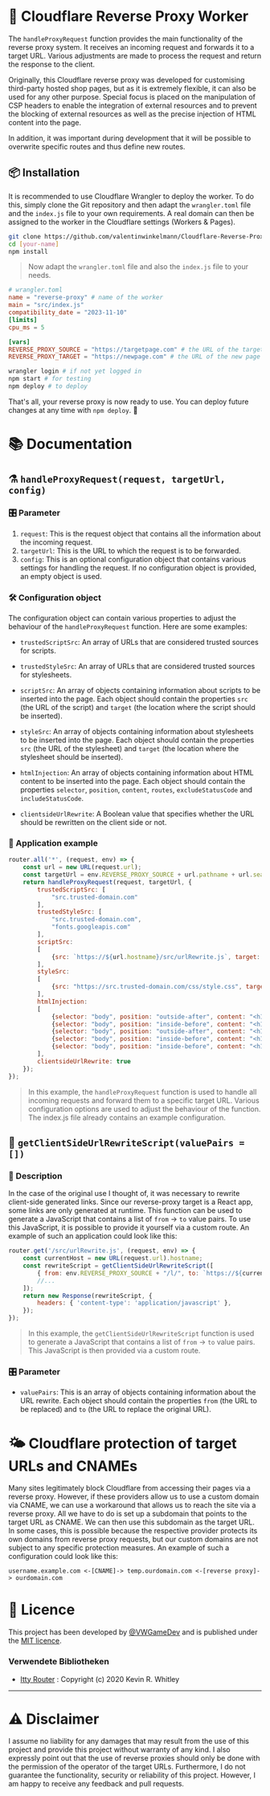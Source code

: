 # 💉 Cloudflare Reverse Proxy Worker

The `handleProxyRequest` function provides the main functionality of the reverse proxy system. It receives an incoming request and forwards it to a target URL. Various adjustments are made to process the request and return the response to the client.

Originally, this Cloudflare reverse proxy was developed for customising third-party hosted shop pages, but as it is extremely flexible, it can also be used for any other purpose. Special focus is placed on the manipulation of CSP headers to enable the integration of external resources and to prevent the blocking of external resources as well as the precise injection of HTML content into the page.

In addition, it was important during development that it will be possible to overwrite specific routes and thus define new routes.

## 📦 Installation
It is recommended to use Cloudflare Wrangler to deploy the worker. To do this, simply clone the Git repository and then adapt the `wrangler.toml` file and the `index.js` file to your own requirements. A real domain can then be assigned to the worker in the Cloudflare settings (Workers & Pages).

```bash
git clone https://github.com/valentinwinkelmann/Cloudflare-Reverse-Proxy-Worker.git [your-name]
cd [your-name]
npm install
```
>Now adapt the `wrangler.toml` file and also the `index.js` file to your needs.
```toml
# wrangler.toml
name = "reverse-proxy" # name of the worker
main = "src/index.js"
compatibility_date = "2023-11-10"
[limits]
cpu_ms = 5

[vars]
REVERSE_PROXY_SOURCE = "https://targetpage.com" # the URL of the target page
REVERSE_PROXY_TARGET = "https://newpage.com" # the URL of the new page
```

```bash
wrangler login # if not yet logged in
npm start # for testing
npm deploy # to deploy
```
That's all, your reverse proxy is now ready to use. You can deploy future changes at any time with `npm deploy`. 🎉


# 📚 Documentation

## ⚗️ ```handleProxyRequest(request, targetUrl, config)```
### 🎛️ Parameter
1. `request`: This is the request object that contains all the information about the incoming request.
2. `targetUrl`: This is the URL to which the request is to be forwarded.
3. `config`: This is an optional configuration object that contains various settings for handling the request. If no configuration object is provided, an empty object is used.

### 🛠️ Configuration object

The configuration object can contain various properties to adjust the behaviour of the `handleProxyRequest` function. Here are some examples:

- `trustedScriptSrc`: An array of URLs that are considered trusted sources for scripts.

- `trustedStyleSrc`: An array of URLs that are considered trusted sources for stylesheets.

- `scriptSrc`: An array of objects containing information about scripts to be inserted into the page. Each object should contain the properties `src` (the URL of the script) and `target` (the location where the script should be inserted).

- `styleSrc`: An array of objects containing information about stylesheets to be inserted into the page. Each object should contain the properties `src` (the URL of the stylesheet) and `target` (the location where the stylesheet should be inserted).

- `htmlInjection`: An array of objects containing information about HTML content to be inserted into the page. Each object should contain the properties `selector`, `position`, `content`, `routes`, `excludeStatusCode` and `includeStatusCode`.

- `clientsideUrlRewrite`: A Boolean value that specifies whether the URL should be rewritten on the client side or not.

### 🔭 Application example

```javascript
router.all('*', (request, env) => {
    const url = new URL(request.url);
    const targetUrl = env.REVERSE_PROXY_SOURCE + url.pathname + url.search;
    return handleProxyRequest(request, targetUrl, {
        trustedScriptSrc: [
            "src.trusted-domain.com"
        ],
        trustedStyleSrc: [
            "src.trusted-domain.com",
            "fonts.googleapis.com"
        ],
        scriptSrc:
        [
            {src: `https://${url.hostname}/src/urlRewrite.js`, target: "body"}
        ],
        styleSrc:
        [
            {src: "https://src.trusted-domain.com/css/style.css", target: "head"}
        ],
        htmlInjection:
        [
            {selector: "body", position: "outside-after", content: "<h1>Injected HTML</h1>"},
            {selector: "body", position: "inside-before", content: "<h1>Injected HTML</h1>"},
            {selector: "body", position: "outside-after", content: "<h1>Injected HTML ONLY ON POSTS</h1>", routes: ["/posts"]},
            {selector: "body", position: "inside-before", content: "<h1>Injected HTML ONLY ON SINGLE POST</h1>", routes: ["/p/*"], excludeStatusCode: [404]},
            {selector: "body", position: "inside-before", content: "<h1>This single post has a 404</h1>", routes: ["/p/*"], includeStatusCode: [404]},
        ],
        clientsideUrlRewrite: true
    });
});
```
>In this example, the `handleProxyRequest` function is used to handle all incoming requests and forward them to a specific target URL. Various configuration options are used to adjust the behaviour of the function. The index.js file already contains an example configuration.

## 🛟 ```getClientSideUrlRewriteScript(valuePairs = [])```
### 📖 Description
In the case of the original use I thought of, it was necessary to rewrite client-side generated links. Since our reverse-proxy target is a React app, some links are only generated at runtime. This function can be used to generate a JavaScript that contains a list of ```from``` -> ```to``` value pairs. To use this JavaScript, it is possible to provide it yourself via a custom route. An example of such an application could look like this:
```javascript
router.get('/src/urlRewrite.js', (request, env) => {
    const currentHost = new URL(request.url).hostname;
    const rewriteScript = getClientSideUrlRewriteScript([
        { from: env.REVERSE_PROXY_SOURCE + "/l/", to: `https://${currentHost}/l/` },
        //...
    ]);
    return new Response(rewriteScript, {
        headers: { 'content-type': 'application/javascript' },
    });
});
```
> In this example, the `getClientSideUrlRewriteScript` function is used to generate a JavaScript that contains a list of ```from``` -> ```to``` value pairs. This JavaScript is then provided via a custom route.
### 🎛️ Parameter
- ``valuePairs``: This is an array of objects containing information about the URL rewrite. Each object should contain the properties `from` (the URL to be replaced) and `to` (the URL to replace the original URL).

# 🌤️ Cloudflare protection of target URLs and CNAMEs
Many sites legitimately block Cloudflare from accessing their pages via a reverse proxy. However, if these providers allow us to use a custom domain via CNAME, we can use a workaround that allows us to reach the site via a reverse proxy. All we have to do is set up a subdomain that points to the target URL as CNAME. We can then use this subdomain as the target URL. In some cases, this is possible because the respective provider protects its own domains from reverse proxy requests, but our custom domains are not subject to any specific protection measures. An example of such a configuration could look like this:
```
username.example.com <-[CNAME]-> temp.ourdomain.com <-[reverse proxy]-> ourdomain.com
```


# 📜 Licence
This project has been developed by [@VWGameDev](https://vwgame.dev) and is published under the [MIT licence](license.md).
### Verwendete Bibliotheken
- [Itty Router](https://github.com/kwhitley/itty-router) : Copyright (c) 2020 Kevin R. Whitley
---
# ⚠️ Disclaimer
I assume no liability for any damages that may result from the use of this project and provide this project without warranty of any kind. I also expressly point out that the use of reverse proxies should only be done with the permission of the operator of the target URLs. Furthermore, I do not guarantee the functionality, security or reliability of this project. However, I am happy to receive any feedback and pull requests.